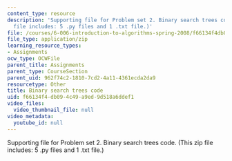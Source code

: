 ```yaml
---
content_type: resource
description: 'Supporting file for Problem set 2. Binary search trees code. (This zip
  file includes: 5 .py files and 1 .txt file.)'
file: /courses/6-006-introduction-to-algorithms-spring-2008/f66134f4db094c49a9ed9d518a6ddef1_ps2_bst.zip
file_type: application/zip
learning_resource_types:
- Assignments
ocw_type: OCWFile
parent_title: Assignments
parent_type: CourseSection
parent_uid: 962f74c2-1810-7cd2-4a11-4361ecda2da9
resourcetype: Other
title: Binary search trees code
uid: f66134f4-db09-4c49-a9ed-9d518a6ddef1
video_files:
  video_thumbnail_file: null
video_metadata:
  youtube_id: null
---
```

Supporting file for Problem set 2. Binary search trees code. (This zip file includes: 5 .py files and 1 .txt file.)


